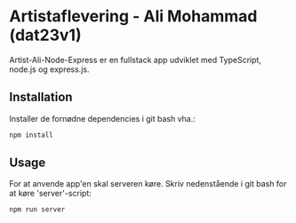# Artistaflevering - Ali Mohammad (dat23v1)

Artist-Ali-Node-Express er en fullstack app udviklet med TypeScript, node.js og express.js.

## Installation

Installer de fornødne dependencies i git bash vha.:

```bash
npm install
```

## Usage

For at anvende app'en skal serveren køre. Skriv nedenstående i git bash for at køre 'server'-script:

```bash
npm run server
```